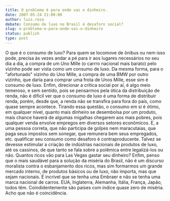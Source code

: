 ```yaml
---
title: O problema é para onde vai o dinheiro.
date: 2007-05-24 21:00:00
author: luis.rosa
debate: Consumo de luxo no Brasil é desaforo social?
slug: o-problema-e-para-onde-vai-o-dinheiro
status: publish 
type: post
---
```


O que é o consumo de luxo? Para quem se locomove de ônibus ou nem isso pode, precisa às vezes andar a pé para ir aos lugares necessários no seu dia a dia, a compra de um Uno Mille (o carrro nacional mais barato) pelo vizinho pode ser vista como um consumo de luxo. Da mesma forma, para o "afortunado" vizinho do Uno Mille, a compra de uma BMW por outro vizinho, que daria para comprar uma frota de Unos Mille, esse sim é consumo de luxo. Enfim, direcionar a crítica social por aí, é algo meio temeroso, e sem sentido, pois se pensarmos pela ótica da distribuição de renda, não é difícil ver que o consumo de luxo é uma forma de distribuir renda, porém, desde que, a renda não se transfira para fora do país, como quase sempre acontece. Tirando essa questão, o consumo em si é ótimo, em qualquer nível, quanto mais dinheiro se desembolsa por um produto, mais chance haverá de algumas migalhas chegarem aos mais pobres, pois qualquer venda envolve empregos em diversos setores econômicos. E, a uma pessoa correta, que não participa de golpes nem maracutaias, que paga seus impostos sem sonegar, que remunera bem seus empregados, etc. qualificar seu consumo como desaforo é contraproducente. Talvez se devesse estimular a criação de indústrias nacionais de produtos de luxo, até os cassinos, de que tanto se fala sobre a polêmica entre legalizá-los ou não. Quantos ricos vão para Las Vegas gastar seu dinheiro? Enfim, penso que o mais saudável para a solução da miséria do Brasil, não é um discurso moralista contra o esbanjamento dos ricos, mas sim formarmos um grande mercado interno, de produtos básicos ou de luxo, não importa, mas que sejam nacionais. É incrível que se tenha uma Embraer e não se tenha uma marca nacional de carros. EUA, Inglaterra, Alemanha, Itália, França, Japão, todos têm. Coindidentemente são países com índice quase zero de miséria. Acho que não é coincidência.

